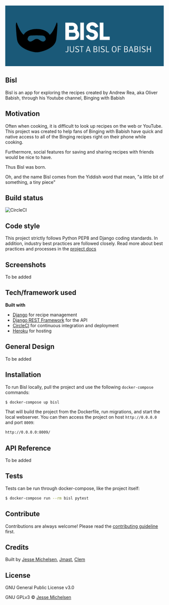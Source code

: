 ![bisl logo](static/common/img/bisl_logo.png)

## Bisl
Bisl is an app for exploring the recipes created by Andrew Rea, aka Oliver Babish, through his Youtube channel, Binging with Babish

## Motivation
Often when cooking, it is difficult to look up recipes on the web or YouTube. This project was created to help fans of Binging with Babish have quick and native access to all of the Binging recipes right on their phone while cooking.

Furthermore, social features for saving and sharing recipes with friends would be nice to have.

Thus Bisl was born.

Oh, and the name Bisl comes from the Yiddish word that mean, "a little bit of something, a tiny piece"

## Build status

![CircleCI](https://img.shields.io/circleci/build/github/jmichelsen/bisl__backend?logo=circleci)

## Code style
This project strictly follows Python PEP8 and Django coding standards. In addition, industry best practices are followed closely. Read more about best practices and processes in the [project docs](https://github.com/jmichelsen/bisl__backend/tree/master/docs) 
 
 ## Screenshots
To be added

## Tech/framework used

<b>Built with</b>
- [Django](https://www.djangoproject.com/) for recipe management
- [Django REST Framework](https://www.django-rest-framework.org/) for the API
- [CircleCI](https://circleci.com/) for continuous integration and deployment
- [Heroku](https://heroku.com/) for hosting

## General Design
To be added

## Installation
To run Bisl locally, pull the project and use the following `docker-compose` commands:
```bash
$ docker-compose up bisl
```

That will build the project from the Dockerfile, run migrations, and start the local webserver. You can then access the project on host `http://0.0.0.0` and port `8009`:
```bash
http://0.0.0.0:8009/
```
## API Reference
To be added

## Tests
Tests can be run through docker-compose, like the project itself:
```bash
$ docker-compose run --rm bisl pytest
```

## Contribute
Contributions are always welcome! Please read the [contributing guideline](CONTRIBUTING.md) first.

## Credits
Built by [Jesse Michelsen](https://github.com/jmichelsen), [Jmast](https://github.com/jmast02), [Clem](https://github.com/ClemSau)

## License
GNU General Public License v3.0

GNU GPLv3 © [Jesse Michelsen](https://github.com/jmichelsen)
